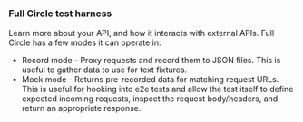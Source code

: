### Full Circle test harness

Learn more about your API, and how it interacts with external APIs. Full Circle has a few modes it can operate in:

- Record mode - Proxy requests and record them to JSON files. This is useful to gather data to use for text fixtures.
- Mock mode - Returns pre-recorded data for matching request URLs. This is useful for hooking into e2e tests and allow the test itself to define expected incoming requests, inspect the request body/headers, and return an appropriate response.
